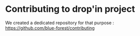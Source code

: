 # Contributing to drop'in project

We created a dedicated repository for that purpose : https://github.com/blue-forest/contributing
